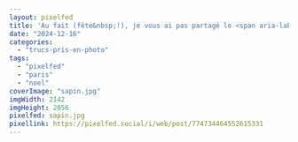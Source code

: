 ```yaml
---
layout: pixelfed
title: 'Au fait (fête&nbsp;!), je vous ai pas partagé le <span aria-label="sapin">🎄</span> des Galeries&nbsp;Lafayette&nbsp;? (oui, on était à Paris ce week-end&nbsp;!)'
date: "2024-12-16"
categories: 
  - "trucs-pris-en-photo"
tags: 
  - "pixelfed"
  - "paris"
  - "noel"
coverImage: "sapin.jpg"
imgWidth: 2142
imgHeight: 2856
pixelfed: sapin.jpg
pixellink: https://pixelfed.social/i/web/post/774734464552615331
---
```

